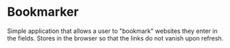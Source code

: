 # Bookmarker
Simple application that allows a user to "bookmark" websites they enter in the fields. Stores in the browser so that the links do not vanish upon refresh.
